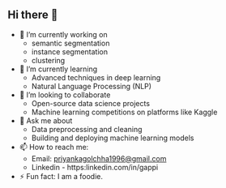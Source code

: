 ## Hi there 👋

- 🔭 I’m currently working on 
    - semantic segmentation
    - instance segmentation
    - clustering
- 🌱 I’m currently learning
    - Advanced techniques in deep learning
    - Natural Language Processing (NLP)
- 👯 I’m looking to collaborate
    - Open-source data science projects
    - Machine learning competitions on platforms like Kaggle
- 💬 Ask me about 
    - Data preprocessing and cleaning
    - Building and deploying machine learning models
- 📫 How to reach me: 
    - Email: priyankagolchha1996@gmail.com
    - Linkedin - https:linkedin.com/in/gappi
- ⚡ Fun fact: I am a foodie. 

<!--
**golchha/golchha** is a ✨ _special_ ✨ repository because its `README.md` (this file) appears on your GitHub profile.

Here are some ideas to get you started:

- 🔭 I’m currently working on ...
- 🌱 I’m currently learning ...
- 👯 I’m looking to collaborate on ...
- 🤔 I’m looking for help with ...
- 💬 Ask me about ...
- 📫 How to reach me: ...
- 😄 Pronouns: ...
- ⚡ Fun fact: ...
-->

